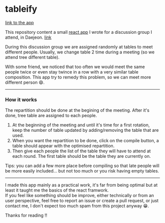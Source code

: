 # tableify

[link to the app](https://stormy-beach-24704.herokuapp.com/)

This repository content a small [react app](https://stormy-beach-24704.herokuapp.com/) I wrote for a discussion group I attend, in Daejeon. [link](https://www.facebook.com/officialdisg/)

During this discussion group we are assigned randomly at tables to meet different people. Usually, we change table 2 time during a meeting (so we attend tree different table).

With some friend, we noticed that too often we would meet the same people twice or even stay twince in a row with a very similar table composition. This app try to remedy this problem, so we can meet more different person :smile:.

---

### How it works

The repartition should be done at the begining of the meeting. After it's done, tree table are assigned to each people.


1. At the beginning of the meeting and until it's time for a first rotation, keep the number of table updated by adding/removing the table that are used.
2. When you want the repartition to be done, click on the compile button, a table should appear with the optimised repartition.
3. Then give each people the list of the table they will have to attend at each round. The first table should be the table they are currently on.

Tips: you can add a few more place before compiling so that late people will be more easily included... but not too much or you risk having empty tables.

---

I made this app mainly as a practical work, it's far from being optimal but at least it taught me the basics of the react framwork.  
If you feel like something should be improve, either technically or from an user perspective, feel free to report an issue or create a pull request, or just contact me, I don't expect too much spam from this project anyway :grin:.

Thanks for reading !!